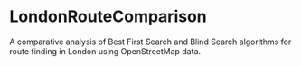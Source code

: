 # LondonRouteComparison
A comparative analysis of Best First Search and Blind Search algorithms for route finding in London using OpenStreetMap data.
